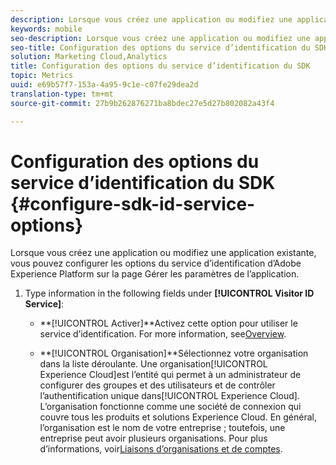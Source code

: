 ```yaml
---
description: Lorsque vous créez une application ou modifiez une application existante, vous pouvez configurer les options du service d’identification d’Adobe Experience Platform sur la page Gérer les paramètres de l’application.
keywords: mobile
seo-description: Lorsque vous créez une application ou modifiez une application existante, vous pouvez configurer les options du service d’identification d’Adobe Experience Platform sur la page Gérer les paramètres de l’application.
seo-title: Configuration des options du service d’identification du SDK
solution: Marketing Cloud,Analytics
title: Configuration des options du service d’identification du SDK
topic: Metrics
uuid: e69b57f7-153a-4a95-9c1e-c07fe29dea2d
translation-type: tm+mt
source-git-commit: 27b9b262876271ba8bdec27e5d27b802082a43f4

---
```



# Configuration des options du service d’identification du SDK {#configure-sdk-id-service-options}

Lorsque vous créez une application ou modifiez une application existante, vous pouvez configurer les options du service d’identification d’Adobe Experience Platform sur la page Gérer les paramètres de l’application.

1. Type information in the following fields under **[!UICONTROL Visitor ID Service]**:

   * **[!UICONTROL Activer]**Activez cette option pour utiliser le service d’identification. For more information, see[Overview](https://docs.adobe.com/content/help/en/id-service/using/intro/overview.html).

   * **[!UICONTROL Organisation]**Sélectionnez votre organisation dans la liste déroulante. 
Une organisation[!UICONTROL Experience Cloud]est l’entité qui permet à un administrateur de configurer des groupes et des utilisateurs et de contrôler l’authentification unique dans[!UICONTROL Experience Cloud]. L’organisation fonctionne comme une société de connexion qui couvre tous les produits et solutions Experience Cloud. En général, l’organisation est le nom de votre entreprise ; toutefois, une entreprise peut avoir plusieurs organisations. Pour plus d’informations, voir[Liaisons d’organisations et de comptes](https://docs.adobe.com/content/help/en/core-services/interface/manage-users-and-products/organizations.html).